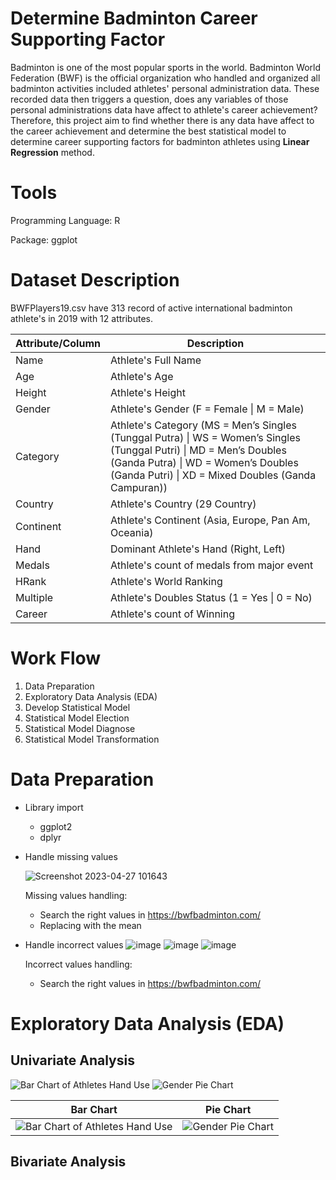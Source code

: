 # Determine Badminton Career Supporting Factor

Badminton is one of the most popular sports in the world. Badminton World Federation (BWF) is the official organization who handled and organized all badminton activities included athletes' personal administration data. These recorded data then triggers a question, does any variables of those personal administrations data have affect to athlete's career achievement? Therefore, this project aim to find whether there is any data have affect to the career achievement and determine the best statistical model to determine career supporting factors for badminton athletes using **Linear Regression** method.

# Tools
Programming Language: R

Package: ggplot

# Dataset Description
BWFPlayers19.csv have 313 record of active international badminton athlete's in 2019 with 12 attributes.

| Attribute/Column  | Description |
| ------------- | ------------- |
| Name  | Athlete's Full Name |
| Age  | Athlete's Age  |
| Height  | Athlete's Height  |
| Gender  | Athlete's Gender (F = Female \| M = Male) |
| Category  | Athlete's Category (MS = Men’s Singles (Tunggal Putra) \| WS = Women’s Singles (Tunggal Putri) \| MD = Men’s Doubles (Ganda Putra) \| WD = Women’s Doubles (Ganda Putri) \| XD = Mixed Doubles (Ganda Campuran)) |
| Country  | Athlete's Country (29 Country) |
| Continent  | Athlete's Continent (Asia, Europe, Pan Am, Oceania) |
| Hand  | Dominant Athlete's Hand (Right, Left) |
| Medals  | Athlete's count of medals from major event  |
| HRank  | Athlete's World Ranking |
| Multiple  | Athlete's Doubles Status (1 = Yes \| 0 = No)  |
| Career  | Athlete's count of Winning  |

# Work Flow
1. Data Preparation
2. Exploratory Data Analysis (EDA)
3. Develop Statistical Model
4. Statistical Model Election
5. Statistical Model Diagnose
6. Statistical Model Transformation

# Data Preparation
- Library import
  - ggplot2
  - dplyr

- Handle missing values

  ![Screenshot 2023-04-27 101643](https://user-images.githubusercontent.com/65814424/234750718-986a1152-e429-4e55-9c47-200e62617dac.png)
  
  Missing values handling:
  - Search the right values in https://bwfbadminton.com/
  - Replacing with the mean

- Handle incorrect values
  ![image](https://user-images.githubusercontent.com/65814424/234751061-b4128b7a-1b77-4658-9b0a-ea4960e748b5.png)
  ![image](https://user-images.githubusercontent.com/65814424/234751105-95512138-9f33-4dc8-8963-36c72f778c4a.png)
  ![image](https://user-images.githubusercontent.com/65814424/234751158-d316b529-3253-464c-b963-5dd438650758.png)
  
  Incorrect values handling:
  - Search the right values in https://bwfbadminton.com/

# Exploratory Data Analysis (EDA)
## Univariate Analysis
![Bar Chart of Athletes Hand Use](https://user-images.githubusercontent.com/65814424/234801218-552abf00-4556-4de2-94d2-6e2a4b664503.png) ![Gender Pie Chart](https://user-images.githubusercontent.com/65814424/234800629-d94b2c45-7648-4a93-8f91-0199e692d9b8.png)

| Bar Chart              | Pie Chart             |
| ---------------------- | ---------------------- |
| ![Bar Chart of Athletes Hand Use](https://user-images.githubusercontent.com/65814424/234801218-552abf00-4556-4de2-94d2-6e2a4b664503.png) | ![Gender Pie Chart](https://user-images.githubusercontent.com/65814424/234800629-d94b2c45-7648-4a93-8f91-0199e692d9b8.png) |

## Bivariate Analysis


